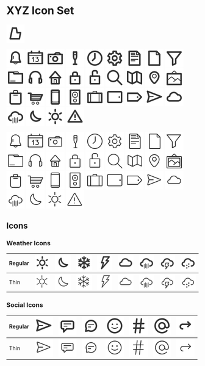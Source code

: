 # XYZ Icon Set

[![](/icons/logo.bartaxyz.svg)](http://ondrejbarta.xyz)

![](/icons/object.regular.bell.svg)
![](/icons/object.regular.calendar.svg)
![](/icons/object.regular.camera.svg)
![](/icons/object.regular.champaigne.svg)
![](/icons/object.regular.clock.svg)
![](/icons/object.regular.cog.svg)
![](/icons/object.regular.document.svg)
![](/icons/object.regular.emptyDocument.svg)
![](/icons/object.regular.filter.svg)
![](/icons/object.regular.folder.svg)
![](/icons/object.regular.headphones.svg)
![](/icons/object.regular.home.svg)
![](/icons/object.regular.lock.svg)
![](/icons/object.regular.lockUnlocked.svg)
![](/icons/object.regular.magnifyingGlass.svg)
![](/icons/object.regular.map.svg)
![](/icons/object.regular.mapPin.svg)
![](/icons/object.regular.picture.svg)
![](/icons/object.regular.shoppingBag.svg)
![](/icons/object.regular.shoppingCart.svg)
![](/icons/object.regular.smartphone.svg)
![](/icons/object.regular.speaker.svg)
![](/icons/object.regular.suitcase.svg)
![](/icons/object.regular.tablet.svg)
![](/icons/object.regular.tag.svg)
![](/icons/social.regular.paperPlane.svg)
![](/icons/weather.regular.cloud.svg)
![](/icons/weather.regular.cloudRain.svg)
![](/icons/weather.regular.moon.svg)
![](/icons/weather.regular.sun.svg)
![](/icons/ui.regular.warning.svg)

![](/icons/object.thin.bell.svg)
![](/icons/object.thin.calendar.svg)
![](/icons/object.thin.camera.svg)
![](/icons/object.thin.champaigne.svg)
![](/icons/object.thin.clock.svg)
![](/icons/object.thin.cog.svg)
![](/icons/object.thin.document.svg)
![](/icons/object.thin.emptyDocument.svg)
![](/icons/object.thin.filter.svg)
![](/icons/object.thin.folder.svg)
![](/icons/object.thin.headphones.svg)
![](/icons/object.thin.home.svg)
![](/icons/object.thin.lock.svg)
![](/icons/object.thin.lockUnlocked.svg)
![](/icons/object.thin.magnifyingGlass.svg)
![](/icons/object.thin.map.svg)
![](/icons/object.thin.mapPin.svg)
![](/icons/object.thin.picture.svg)
![](/icons/object.thin.shoppingBag.svg)
![](/icons/object.thin.shoppingCart.svg)
![](/icons/object.thin.smartphone.svg)
![](/icons/object.thin.speaker.svg)
![](/icons/object.thin.suitcase.svg)
![](/icons/object.thin.tablet.svg)
![](/icons/object.thin.tag.svg)
![](/icons/social.thin.paperPlane.svg)
![](/icons/weather.thin.cloud.svg)
![](/icons/weather.thin.cloudRain.svg)
![](/icons/weather.thin.moon.svg)
![](/icons/weather.thin.sun.svg)
![](/icons/ui.thin.warning.svg)

## Icons

### Weather Icons

| Regular | ![](/icons/weather.regular.sun.svg) | ![](/icons/weather.regular.moon.svg) | ![](/icons/weather.regular.snowflake.svg) | ![](/icons/weather.regular.storm.svg) | ![](/icons/weather.regular.cloud.svg) | ![](/icons/weather.regular.cloudRain.svg) | ![](/icons/weather.regular.cloudStorm.svg) | ![](/icons/weather.regular.cloudSnowflake.svg)
| --- | --- | --- | --- | --- | --- | --- | --- | --- |
| Thin | ![](/icons/weather.thin.sun.svg) | ![](/icons/weather.thin.moon.svg) | ![](/icons/weather.thin.snowflake.svg) | ![](/icons/weather.thin.storm.svg) | ![](/icons/weather.thin.cloud.svg) | ![](/icons/weather.thin.cloudRain.svg) | ![](/icons/weather.thin.cloudStorm.svg) | ![](/icons/weather.thin.cloudSnowflake.svg) |

### Social Icons

| Regular | ![](/icons/social.regular.paperPlane.svg) | ![](/icons/social.regular.chatBubbleSquare.svg) | ![](/icons/social.regular.chatBubbleCircle.svg) | ![](/icons/social.regular.emoji.svg) | ![](/icons/social.regular.hashtag.svg) | ![](/icons/social.regular.mention.svg) | ![](/icons/social.regular.reply.svg)
| --- | --- | --- | --- | --- | --- | --- | --- |
| Thin | ![](/icons/social.thin.paperPlane.svg) | ![](/icons/social.thin.chatBubbleSquare.svg) | ![](/icons/social.thin.chatBubbleCircle.svg) | ![](/icons/social.thin.emoji.svg) | ![](/icons/social.thin.hashtag.svg) | ![](/icons/social.thin.mention.svg) | ![](/icons/social.thin.reply.svg)


